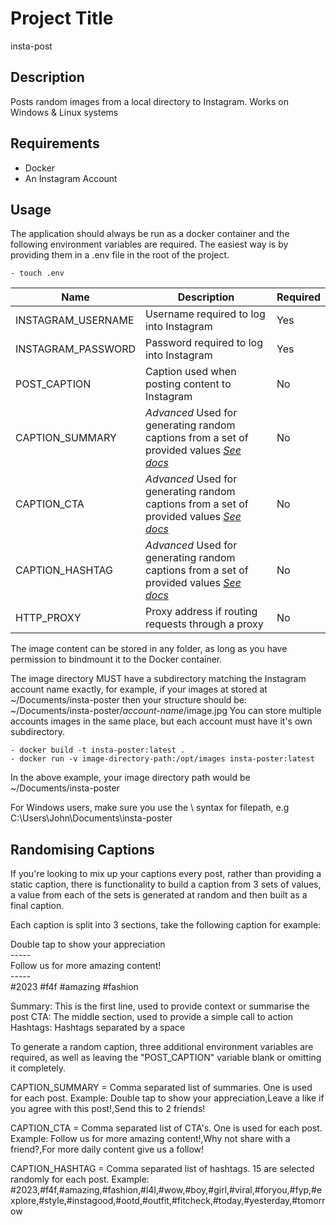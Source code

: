 # Project Title

insta-post

## Description

Posts random images from a local directory to Instagram. Works on Windows & Linux systems


## Requirements

- Docker
- An Instagram Account

## Usage

The application should always be run as a docker container and the following environment variables are required. The easiest way is by providing them in a .env file in the root of the project.

```
- touch .env
```

| Name      | Description | Required |
| ----------- | ----------- | ----------- |
| INSTAGRAM_USERNAME    |   Username required to log into Instagram   | Yes |
| INSTAGRAM_PASSWORD  |   Password required to log into Instagram   | Yes |
| POST_CAPTION  |    Caption used when posting content to Instagram     | No |
| CAPTION_SUMMARY | *Advanced* Used for generating random captions from a set of provided values [*See docs*](#randomising-captions) | No |
| CAPTION_CTA | *Advanced* Used for generating random captions from a set of provided values [*See docs*](#randomising-captions) | No |
| CAPTION_HASHTAG | *Advanced* Used for generating random captions from a set of provided values [*See docs*](#randomising-captions) | No |
| HTTP_PROXY | Proxy address if routing requests through a proxy | No |


The image content can be stored in any folder, as long as you have permission to bindmount it to the Docker container.

The image directory MUST have a subdirectory matching the Instagram account name exactly, for example, if your images at stored at ~/Documents/insta-poster then your structure should be: ~/Documents/insta-poster/*account-name*/image.jpg
You can store multiple accounts images in the same place, but each account must have it's own subdirectory.

```
- docker build -t insta-poster:latest .
- docker run -v image-directory-path:/opt/images insta-poster:latest
```

In the above example, your image directory path would be ~/Documents/insta-poster

For Windows users, make sure you use the \ syntax for filepath, e.g C:\Users\John\Documents\insta-poster


## Randomising Captions

If you're looking to mix up your captions every post, rather than providing a static caption, there is functionality to build a caption from 3 sets of values, a value from each of the sets is generated at random and then built as a final caption. 

Each caption is split into 3 sections, take the following caption for example:

Double tap to show your appreciation\
\-----\
Follow us for more amazing content!\
\-----\
#2023 #f4f #amazing #fashion


Summary: This is the first line, used to provide context or summarise the post
CTA: The middle section, used to provide a simple call to action
Hashtags: Hashtags separated by a space

To generate a random caption, three additional environment variables are required, as well as leaving the "POST_CAPTION" variable blank or omitting it completely.

CAPTION_SUMMARY = Comma separated list of summaries. One is used for each post. Example:
Double tap to show your appreciation,Leave a like if you agree with this post!,Send this to 2 friends!

CAPTION_CTA = Comma separated list of CTA's. One is used for each post. Example:
Follow us for more amazing content!,Why not share with a friend?,For more daily content give us a follow!

CAPTION_HASHTAG = Comma separated list of hashtags. 15 are selected randomly for each post. Example:
#2023,#f4f,#amazing,#fashion,#l4l,#wow,#boy,#girl,#viral,#foryou,#fyp,#explore,#style,#instagood,#ootd,#outfit,#fitcheck,#today,#yesterday,#tomorrow
